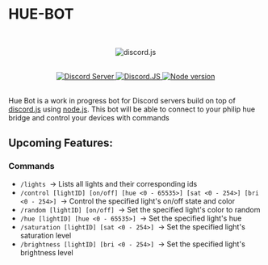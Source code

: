 # HUE-BOT

<div align="center">
  <br>
  <p>
    <img src="https://res.cloudinary.com/drvo6kdsl/image/upload/f_auto,q_auto/v1655453253/site/bots/hue-bot-avatar-black_256x256_hllikm.jpg" alt="discord.js" />
  </p>
</div>

<p align="center">
  <br>
  <a href="https://discord.gg/3aR5MxGCrB">
    <img src="https://discord.com/api/guilds/576849541077401602/widget.png?style=shield" alt="Discord Server">
  </a>
  <a href="https://www.npmjs.com/package/discord.js">
    <img src="https://badgen.net/badge/Discord.js/v13.8.0/#5865F2?icon=discord" alt="Discord.JS">
  </a>
  <a href="https://nodejs.org">
    <img src="https://badgen.net/npm/node/discord.js" alt="Node version">
  </a>
  <br><br>
</p>

Hue Bot is a work in progress bot for Discord servers build on top of [discord.js](https://discord.js.org) using [node.js](https://nodejs.org). This bot will be able to connect to your philip hue bridge and control your devices with commands

## Upcoming Features:

### Commands

- `/lights`&nbsp; -> Lists all lights and their corresponding ids
- `/control [lightID] [on/off] [hue <0 - 65535>] [sat <0 - 254>] [bri <0 - 254>]`&nbsp; -> Control the specified light's on/off state and color
- `/random [lightID] [on/off]`&nbsp; -> Set the specified light's color to random
- `/hue [lightID] [hue <0 - 65535>]`&nbsp; -> Set the specified light's hue
- `/saturation [lightID] [sat <0 - 254>]`&nbsp; -> Set the specified light's saturation level
- `/brightness [lightID] [bri <0 - 254>]`&nbsp; -> Set the specified light's brightness level
